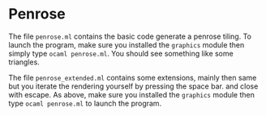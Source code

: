 # Penrose


The file `penrose.ml` contains the basic code generate a penrose tiling.
To launch the program, make sure you installed the `graphics` module then simply type `ocaml penrose.ml`.
You should see something like some triangles.

The file `penrose_extended.ml` contains some extensions, mainly then same but you iterate the rendering yourself by pressing the space bar. and close with escape.
As above, make sure you installed the `graphics` module then type `ocaml penrose.ml` to launch the program.